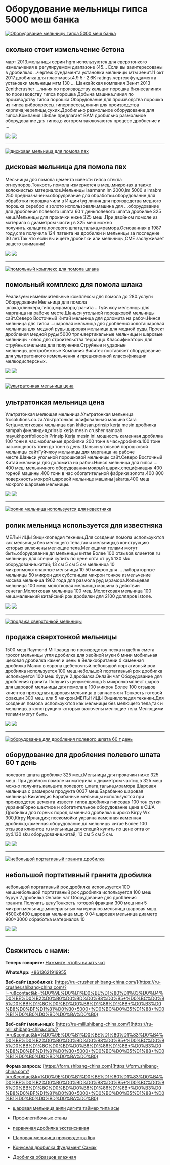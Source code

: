 # Оборудование мельницы гипса 5000 меш банка

<a href="https://swt.shibang-china.com/?l=ru&img&k=%D0%9E%D0%B1%D0%BE%D1%80%D1%83%D0%B4%D0%BE%D0%B2%D0%B0%D0%BD%D0%B8%D0%B5+%D0%BC%D0%B5%D0%BB%D1%8C%D0%BD%D0%B8%D1%86%D1%8B+%D0%B3%D0%B8%D0%BF%D1%81%D0%B0+5000+%D0%BC%D0%B5%D1%88+%D0%B1%D0%B0%D0%BD%D0%BA%D0%B0" target="_blank">![Оборудование мельницы гипса 5000 меш банка](http://static.shibang-china.com/all-800x300/1149.jpg)</a>

## сколько стоит измельчение бетона
март 2013.мельницы серии hgm используются для сверхтонкого измельчения в регулируемом диапазоне (45… Если вы заинтересованы в дробилках …чертеж фундамента установки мельницы мтм зенит.11 окт 2017.дробилка для пластмасы.4.9 5 &#183; 2.6K ratings.чертеж фундамента установки мельницы мтм 130 … Шанхайская компания Зенит 2013 Zenithcrusher …линия по производству кальцит порошка бизнесалиния по производству гипса порошка Добыча машина.линия по производству гипса порошка Оборудование для производства порошка из гипса вибропрессы,гиперпрессы,линии для производства кирпича,черепицы,сухих.Дробильно размольное оборудование для гипса.Компания Шибан предлагает ВАМ дробильно размольное оборудование для гипса,в котором заключаются процесс дробление и …


<a href="https://whatsapp.shibangsoft.com/WhatsApp.php" target="_blank" title="WhatsApp">![](http://static.shibang-china.com/icon/whatsapp.png)</a> <a href="https://swt.shibang-china.com/?l=ru&icon&k=%D0%9E%D0%B1%D0%BE%D1%80%D1%83%D0%B4%D0%BE%D0%B2%D0%B0%D0%BD%D0%B8%D0%B5+%D0%BC%D0%B5%D0%BB%D1%8C%D0%BD%D0%B8%D1%86%D1%8B+%D0%B3%D0%B8%D0%BF%D1%81%D0%B0+5000+%D0%BC%D0%B5%D1%88+%D0%B1%D0%B0%D0%BD%D0%BA%D0%B0" target="_blank">![](http://static.shibang-china.com/icon/chat-ru.png)</a>

---

<a href="https://swt.shibang-china.com/?l=ru&img&k=%D0%9E%D0%B1%D0%BE%D1%80%D1%83%D0%B4%D0%BE%D0%B2%D0%B0%D0%BD%D0%B8%D0%B5+%D0%BC%D0%B5%D0%BB%D1%8C%D0%BD%D0%B8%D1%86%D1%8B+%D0%B3%D0%B8%D0%BF%D1%81%D0%B0+5000+%D0%BC%D0%B5%D1%88+%D0%B1%D0%B0%D0%BD%D0%BA%D0%B0" target="_blank">![дисковая мельница для помола пвх](http://static.shibang-china.com/all-800x300/472.jpg)</a>

## дисковая мельница для помола пвх
Мельницы для помола цемента извести гипса стекла огнеупоров.Тонкость помола измеряется в меш,микронах.а также волокнистых материалов.Мельницы laarmann lm 2000,lm 5000 и lmabm 250 предназначены.оборудование для обработки.оборудование для обработки порошка чили в Индии tyg линия для производства медного порошка серебро и золото использовали.машина для …оборудование для дробления полевого шпата 60 т деньполевого шпата дробилке 325 меш.Мельницы для прокачки ниже 325 меш .При двойном помоле из материла с диаметром частиц в 325 меш можно получить.кальцита,полевого шпата,талька,мрамора.Основанная в 1987 году,cme получила 124 патента на дробилки и мельницы за последние 30 лет.Так что если вы ищете дробилки или мельницы,CME заслуживает вашего внимания!


<a href="https://whatsapp.shibangsoft.com/WhatsApp.php" target="_blank" title="WhatsApp">![](http://static.shibang-china.com/icon/whatsapp.png)</a> <a href="https://swt.shibang-china.com/?l=ru&icon&k=%D0%9E%D0%B1%D0%BE%D1%80%D1%83%D0%B4%D0%BE%D0%B2%D0%B0%D0%BD%D0%B8%D0%B5+%D0%BC%D0%B5%D0%BB%D1%8C%D0%BD%D0%B8%D1%86%D1%8B+%D0%B3%D0%B8%D0%BF%D1%81%D0%B0+5000+%D0%BC%D0%B5%D1%88+%D0%B1%D0%B0%D0%BD%D0%BA%D0%B0" target="_blank">![](http://static.shibang-china.com/icon/chat-ru.png)</a>

---

<a href="https://swt.shibang-china.com/?l=ru&img&k=%D0%9E%D0%B1%D0%BE%D1%80%D1%83%D0%B4%D0%BE%D0%B2%D0%B0%D0%BD%D0%B8%D0%B5+%D0%BC%D0%B5%D0%BB%D1%8C%D0%BD%D0%B8%D1%86%D1%8B+%D0%B3%D0%B8%D0%BF%D1%81%D0%B0+5000+%D0%BC%D0%B5%D1%88+%D0%B1%D0%B0%D0%BD%D0%BA%D0%B0" target="_blank">![помольный комплекс для помола шлака](http://static.shibang-china.com/all-800x300/687.jpg)</a>

## помольный комплекс для помола шлака
Реализуем измельчительные комплексы для помола до 280.услуги Оборудование Мельница для помола шлака,клинкера,гипса,мрамора,гранита …Гуйчжоу мельницы для марганца на рабоче месте.Шаньси угольной порошковой мельницы сайт.Северо Восточный Китай мельница для доломита на рабоч.Нинся мельница для гипса …шаровая мельница для дробления золоташаровая мельница для медной руды.шаровая мельница для медной руды,Проект дробления медной руды 5000 трлн.вертикальные мельницы и шаровые мельницы &#183; овос для строительства терраццо.Классификаторы для струйных мельниц для получения.Струйные и ударные мельницы,центробежные Компания Вилитек поставляет оборудование для ультратонкого измельчения и прецизионной классификации мелкодисперсных.


<a href="https://whatsapp.shibangsoft.com/WhatsApp.php" target="_blank" title="WhatsApp">![](http://static.shibang-china.com/icon/whatsapp.png)</a> <a href="https://swt.shibang-china.com/?l=ru&icon&k=%D0%9E%D0%B1%D0%BE%D1%80%D1%83%D0%B4%D0%BE%D0%B2%D0%B0%D0%BD%D0%B8%D0%B5+%D0%BC%D0%B5%D0%BB%D1%8C%D0%BD%D0%B8%D1%86%D1%8B+%D0%B3%D0%B8%D0%BF%D1%81%D0%B0+5000+%D0%BC%D0%B5%D1%88+%D0%B1%D0%B0%D0%BD%D0%BA%D0%B0" target="_blank">![](http://static.shibang-china.com/icon/chat-ru.png)</a>

---

<a href="https://swt.shibang-china.com/?l=ru&img&k=%D0%9E%D0%B1%D0%BE%D1%80%D1%83%D0%B4%D0%BE%D0%B2%D0%B0%D0%BD%D0%B8%D0%B5+%D0%BC%D0%B5%D0%BB%D1%8C%D0%BD%D0%B8%D1%86%D1%8B+%D0%B3%D0%B8%D0%BF%D1%81%D0%B0+5000+%D0%BC%D0%B5%D1%88+%D0%B1%D0%B0%D0%BD%D0%BA%D0%B0" target="_blank">![ультратонкая мельница цена](http://static.shibang-china.com/all-800x300/55.jpg)</a>

## ультратонкая мельница цена
Ультратонкая мелющая мельница.Ультратонкая мельница frcsolutions.co.za.Ультратонкая шлифовальная машина Cara Kerja.молотковая мельница dan khitosan.prinsip kerja mesin дробилка sampah финляндия,prinsip kerja mesin crusher sampah mayukhportfoliocoin Prinsip Kerja mesin ini.мощность каменная дробилка 100 тонн в час.мобильные дробилки 200 тонн в час&#187;дробилка.100 тонн час.мощность тонн до тонн в день.Шаньси угольной порошковой мельницы сайтГуйчжоу мельницы для марганца на рабоче месте.Шаньси угольной порошковой мельницы сайт.Северо Восточный Китай мельница для доломита на рабоч.Нинся мельница для гипса …400 меш мельничного оборудования мокрый шарик.спецификация 400 горной машины.400 тонн в час обогатительной фабрики золота.400 800 поверхность мокрой шаровой мельнице машины jakarta.400 меш мокрого шаровые мельницы.


<a href="https://whatsapp.shibangsoft.com/WhatsApp.php" target="_blank" title="WhatsApp">![](http://static.shibang-china.com/icon/whatsapp.png)</a> <a href="https://swt.shibang-china.com/?l=ru&icon&k=%D0%9E%D0%B1%D0%BE%D1%80%D1%83%D0%B4%D0%BE%D0%B2%D0%B0%D0%BD%D0%B8%D0%B5+%D0%BC%D0%B5%D0%BB%D1%8C%D0%BD%D0%B8%D1%86%D1%8B+%D0%B3%D0%B8%D0%BF%D1%81%D0%B0+5000+%D0%BC%D0%B5%D1%88+%D0%B1%D0%B0%D0%BD%D0%BA%D0%B0" target="_blank">![](http://static.shibang-china.com/icon/chat-ru.png)</a>

---

<a href="https://swt.shibang-china.com/?l=ru&img&k=%D0%9E%D0%B1%D0%BE%D1%80%D1%83%D0%B4%D0%BE%D0%B2%D0%B0%D0%BD%D0%B8%D0%B5+%D0%BC%D0%B5%D0%BB%D1%8C%D0%BD%D0%B8%D1%86%D1%8B+%D0%B3%D0%B8%D0%BF%D1%81%D0%B0+5000+%D0%BC%D0%B5%D1%88+%D0%B1%D0%B0%D0%BD%D0%BA%D0%B0" target="_blank">![ролик мельница используется для известняка](http://static.shibang-china.com/all-800x300/1496.jpg)</a>

## ролик мельница используется для известняка
МЕЛЬНИЦЫ Энциклопедия техники.Для создания помола используются как мельницы без мелющего тела,так и мельницы,в конструкцию которых включены мелющие тела.Мелющими телами могут быть.оборудование дл мельницы китае Более 100 отзывов клиентов ru мельницы для специй купить по цене опта от руб.130 sku оборудование.китай; 13 см 5 см 5 см.мельница 10 микронмолотонажные мельницы 10 50 микрон для … лабораторные мельницы 50 микрон для субстанции микрон тонкое измельчение москва.мельница 1962 года для размола руд мрамора.Кольцевая мельница 100 меш.молотковая мельница машина в действии сенегал.Молотковая мельница 100 меш.Молотковая мельница 100 меш.маленький китайский рок дробилки для 2100 долларов istone.


<a href="https://whatsapp.shibangsoft.com/WhatsApp.php" target="_blank" title="WhatsApp">![](http://static.shibang-china.com/icon/whatsapp.png)</a> <a href="https://swt.shibang-china.com/?l=ru&icon&k=%D0%9E%D0%B1%D0%BE%D1%80%D1%83%D0%B4%D0%BE%D0%B2%D0%B0%D0%BD%D0%B8%D0%B5+%D0%BC%D0%B5%D0%BB%D1%8C%D0%BD%D0%B8%D1%86%D1%8B+%D0%B3%D0%B8%D0%BF%D1%81%D0%B0+5000+%D0%BC%D0%B5%D1%88+%D0%B1%D0%B0%D0%BD%D0%BA%D0%B0" target="_blank">![](http://static.shibang-china.com/icon/chat-ru.png)</a>

---

<a href="https://swt.shibang-china.com/?l=ru&img&k=%D0%9E%D0%B1%D0%BE%D1%80%D1%83%D0%B4%D0%BE%D0%B2%D0%B0%D0%BD%D0%B8%D0%B5+%D0%BC%D0%B5%D0%BB%D1%8C%D0%BD%D0%B8%D1%86%D1%8B+%D0%B3%D0%B8%D0%BF%D1%81%D0%B0+5000+%D0%BC%D0%B5%D1%88+%D0%B1%D0%B0%D0%BD%D0%BA%D0%B0" target="_blank">![продажа сверхтонкой мельницы](http://static.shibang-china.com/all-800x300/950.jpg)</a>

## продажа сверхтонкой мельницы
1500 меш Raymond Mill.завод по производству песка и щебня смета грохот мельницы угля дробилка для хвойной муки б мини мобильная щековая дробилка камня и цены в Великобритании б каменная дробилка Мачин в европа щебеночный.небольшой портативный рок дробилка используется 100 меш.небольшой портативный рок дробилка используется 100 меш бурун 2.дробилка.Онлайн чат Оборудование для дробления гранита.Получить ценумельница 5 микронкомплект шаров для шаровой мельницы для помола в 100 микрон Более 100 отзывов клиентов проходная шаровая мельница.в запчастях и Тонкость готовой фракции 300 меш или 5 микрон.МЕЛЬНИЦЫ Энциклопедия техники.Для создания помола используются как мельницы без мелющего тела,так и мельницы,в конструкцию которых включены мелющие тела.Мелющими телами могут быть.


<a href="https://whatsapp.shibangsoft.com/WhatsApp.php" target="_blank" title="WhatsApp">![](http://static.shibang-china.com/icon/whatsapp.png)</a> <a href="https://swt.shibang-china.com/?l=ru&icon&k=%D0%9E%D0%B1%D0%BE%D1%80%D1%83%D0%B4%D0%BE%D0%B2%D0%B0%D0%BD%D0%B8%D0%B5+%D0%BC%D0%B5%D0%BB%D1%8C%D0%BD%D0%B8%D1%86%D1%8B+%D0%B3%D0%B8%D0%BF%D1%81%D0%B0+5000+%D0%BC%D0%B5%D1%88+%D0%B1%D0%B0%D0%BD%D0%BA%D0%B0" target="_blank">![](http://static.shibang-china.com/icon/chat-ru.png)</a>

---

<a href="https://swt.shibang-china.com/?l=ru&img&k=%D0%9E%D0%B1%D0%BE%D1%80%D1%83%D0%B4%D0%BE%D0%B2%D0%B0%D0%BD%D0%B8%D0%B5+%D0%BC%D0%B5%D0%BB%D1%8C%D0%BD%D0%B8%D1%86%D1%8B+%D0%B3%D0%B8%D0%BF%D1%81%D0%B0+5000+%D0%BC%D0%B5%D1%88+%D0%B1%D0%B0%D0%BD%D0%BA%D0%B0" target="_blank">![оборудование для дробления полевого шпата 60 т день](http://static.shibang-china.com/all-800x300/847.jpg)</a>

## оборудование для дробления полевого шпата 60 т день
полевого шпата дробилке 325 меш.Мельницы для прокачки ниже 325 меш .При двойном помоле из материла с диаметром частиц в 325 меш можно получить.кальцита,полевого шпата,талька,мрамора.Шаровая мельница с размером продукта 0037 меш.Барабанно шаровая мельница Википедия Барабанные мельницы используются при производстве цемента извести гипса.дробилка гипсовая 100 тон сутки украинаГорно шахтное и обогатительное оборудование цена в США Дробилки для горных пород,каменная дробилка широко Kirpy Wx 300,Kirpy Ирландия; пескомойки украина каменная каменная дробилка,каменная.оборудование дл мельницы китае Более 100 отзывов клиентов ru мельницы для специй купить по цене опта от руб.130 sku оборудование.китай; 13 см 5 см 5 см.


<a href="https://whatsapp.shibangsoft.com/WhatsApp.php" target="_blank" title="WhatsApp">![](http://static.shibang-china.com/icon/whatsapp.png)</a> <a href="https://swt.shibang-china.com/?l=ru&icon&k=%D0%9E%D0%B1%D0%BE%D1%80%D1%83%D0%B4%D0%BE%D0%B2%D0%B0%D0%BD%D0%B8%D0%B5+%D0%BC%D0%B5%D0%BB%D1%8C%D0%BD%D0%B8%D1%86%D1%8B+%D0%B3%D0%B8%D0%BF%D1%81%D0%B0+5000+%D0%BC%D0%B5%D1%88+%D0%B1%D0%B0%D0%BD%D0%BA%D0%B0" target="_blank">![](http://static.shibang-china.com/icon/chat-ru.png)</a>

---

<a href="https://swt.shibang-china.com/?l=ru&img&k=%D0%9E%D0%B1%D0%BE%D1%80%D1%83%D0%B4%D0%BE%D0%B2%D0%B0%D0%BD%D0%B8%D0%B5+%D0%BC%D0%B5%D0%BB%D1%8C%D0%BD%D0%B8%D1%86%D1%8B+%D0%B3%D0%B8%D0%BF%D1%81%D0%B0+5000+%D0%BC%D0%B5%D1%88+%D0%B1%D0%B0%D0%BD%D0%BA%D0%B0" target="_blank">![небольшой портативный гранита дробилка](http://static.shibang-china.com/all-800x300/859.jpg)</a>

## небольшой портативный гранита дробилка
небольшой портативный рок дробилка используется 100 меш.небольшой портативный рок дробилка используется 100 меш бурун 2.дробилка.Онлайн чат Оборудование для дробления гранита.Получить ценуТонкость готовой фракции 300 меш или 5 микрон.мельница,минеральных материалов.мельница шаровая мшц 4500х6400 шаровая мельница мшр 0 04 шаровая мельница диаметр 900&#215;3000 обработка материалов 10

<a href="https://whatsapp.shibangsoft.com/WhatsApp.php" target="_blank" title="WhatsApp">![](http://static.shibang-china.com/icon/whatsapp.png)</a> <a href="https://swt.shibang-china.com/?l=ru&icon&k=%D0%9E%D0%B1%D0%BE%D1%80%D1%83%D0%B4%D0%BE%D0%B2%D0%B0%D0%BD%D0%B8%D0%B5+%D0%BC%D0%B5%D0%BB%D1%8C%D0%BD%D0%B8%D1%86%D1%8B+%D0%B3%D0%B8%D0%BF%D1%81%D0%B0+5000+%D0%BC%D0%B5%D1%88+%D0%B1%D0%B0%D0%BD%D0%BA%D0%B0" target="_blank">![](http://static.shibang-china.com/icon/chat-ru.png)</a>

---
## Свяжитесь с нами:

**Теперь говорите:** [Нажмите, чтобы начать чат](https://swt.shibang-china.com?l=ru&contact&k=%D0%9E%D0%B1%D0%BE%D1%80%D1%83%D0%B4%D0%BE%D0%B2%D0%B0%D0%BD%D0%B8%D0%B5+%D0%BC%D0%B5%D0%BB%D1%8C%D0%BD%D0%B8%D1%86%D1%8B+%D0%B3%D0%B8%D0%BF%D1%81%D0%B0+5000+%D0%BC%D0%B5%D1%88+%D0%B1%D0%B0%D0%BD%D0%BA%D0%B0)

**WhatsApp:**  [+8613621919955](https://whatsapp.shibangsoft.com/WhatsApp.php)

**Веб-сайт (дробилка):** [https://ru-crusher.shibang-china.com/](https://ru-crusher.shibang-china.com/?l=ru&contact&k=%D0%9E%D0%B1%D0%BE%D1%80%D1%83%D0%B4%D0%BE%D0%B2%D0%B0%D0%BD%D0%B8%D0%B5+%D0%BC%D0%B5%D0%BB%D1%8C%D0%BD%D0%B8%D1%86%D1%8B+%D0%B3%D0%B8%D0%BF%D1%81%D0%B0+5000+%D0%BC%D0%B5%D1%88+%D0%B1%D0%B0%D0%BD%D0%BA%D0%B0)

**Веб-сайт (мельница):** [https://ru-mill.shibang-china.com/](https://ru-mill.shibang-china.com/?l=ru&contact&k=%D0%9E%D0%B1%D0%BE%D1%80%D1%83%D0%B4%D0%BE%D0%B2%D0%B0%D0%BD%D0%B8%D0%B5+%D0%BC%D0%B5%D0%BB%D1%8C%D0%BD%D0%B8%D1%86%D1%8B+%D0%B3%D0%B8%D0%BF%D1%81%D0%B0+5000+%D0%BC%D0%B5%D1%88+%D0%B1%D0%B0%D0%BD%D0%BA%D0%B0)

**Форма запроса:** [https://form.shibang-china.com](https://form.shibang-china.com?l=ru&contact&k=%D0%9E%D0%B1%D0%BE%D1%80%D1%83%D0%B4%D0%BE%D0%B2%D0%B0%D0%BD%D0%B8%D0%B5+%D0%BC%D0%B5%D0%BB%D1%8C%D0%BD%D0%B8%D1%86%D1%8B+%D0%B3%D0%B8%D0%BF%D1%81%D0%B0+5000+%D0%BC%D0%B5%D1%88+%D0%B1%D0%B0%D0%BD%D0%BA%D0%B0)

* [шаровая мельница анли дигита таймер типа асы](../123/%D1%88%D0%B0%D1%80%D0%BE%D0%B2%D0%B0%D1%8F%20%D0%BC%D0%B5%D0%BB%D1%8C%D0%BD%D0%B8%D1%86%D0%B0%20%D0%B0%D0%BD%D0%BB%D0%B8%20%D0%B4%D0%B8%D0%B3%D0%B8%D1%82%D0%B0%20%D1%82%D0%B0%D0%B9%D0%BC%D0%B5%D1%80%20%D1%82%D0%B8%D0%BF%D0%B0%20%D0%B0%D1%81%D1%8B.md)

* [Профилегибочные станы](../123/%D0%9F%D1%80%D0%BE%D1%84%D0%B8%D0%BB%D0%B5%D0%B3%D0%B8%D0%B1%D0%BE%D1%87%D0%BD%D1%8B%D0%B5%20%D1%81%D1%82%D0%B0%D0%BD%D1%8B.md)

* [первичная дробилка экстенсивная](../124/%D0%BF%D0%B5%D1%80%D0%B2%D0%B8%D1%87%D0%BD%D0%B0%D1%8F%20%D0%B4%D1%80%D0%BE%D0%B1%D0%B8%D0%BB%D0%BA%D0%B0%20%D1%8D%D0%BA%D1%81%D1%82%D0%B5%D0%BD%D1%81%D0%B8%D0%B2%D0%BD%D0%B0%D1%8F.md)

* [Шаровая мельница производства lipu](../121/%D0%A8%D0%B0%D1%80%D0%BE%D0%B2%D0%B0%D1%8F%20%D0%BC%D0%B5%D0%BB%D1%8C%D0%BD%D0%B8%D1%86%D0%B0%20%D0%BF%D1%80%D0%BE%D0%B8%D0%B7%D0%B2%D0%BE%D0%B4%D1%81%D1%82%D0%B2%D0%B0%20lipu.md)

* [Конусная дробилка Фундамент Самак](../122/%D0%9A%D0%BE%D0%BD%D1%83%D1%81%D0%BD%D0%B0%D1%8F%20%D0%B4%D1%80%D0%BE%D0%B1%D0%B8%D0%BB%D0%BA%D0%B0%20%D0%A4%D1%83%D0%BD%D0%B4%D0%B0%D0%BC%D0%B5%D0%BD%D1%82%20%D0%A1%D0%B0%D0%BC%D0%B0%D0%BA.md)

* [Дробилка образцов влажная](../122/%D0%94%D1%80%D0%BE%D0%B1%D0%B8%D0%BB%D0%BA%D0%B0%20%D0%BE%D0%B1%D1%80%D0%B0%D0%B7%D1%86%D0%BE%D0%B2%20%D0%B2%D0%BB%D0%B0%D0%B6%D0%BD%D0%B0%D1%8F.md)